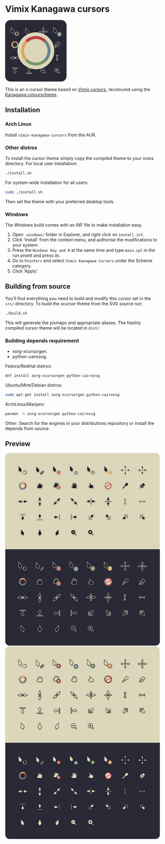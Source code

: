 # Vimix Kanagawa cursors

![Logo](assets/logo.png)

This is an x-cursor theme based on [Vimix cursors](https://github.com/vinceliuice/Vimix-cursors),
recoloured using the [Kanagawa colourscheme](https://github.com/rebelot/kanagawa.nvim).

## Installation

### Arch Linux

Install ```vimix-kanagawa-cursors``` from the AUR.

### Other distros

To install the cursor theme simply copy the compiled theme to your icons
directory. For local user installation:

```sh
./install.sh
```

For system-wide installation for all users:

```sh
sudo ./install.sh
```

Then set the theme with your preferred desktop tools.

### Windows

The Windows build comes with an INF file to make installation easy.

 1. Open `.windows/` folder in Explorer, and right click on `install.inf`.
 1. Click 'Install' from the context menu, and authorise the modifications to your system.
 1. Press the `Windows Key and R` at the same time and type `main.cpl` in the run promt and press `Ok`.
 1. Go to `Pointers` and select `Vimix Kanagawa Cursors` under the Scheme category.
 1. Click 'Apply'.

## Building from source

You'll find everything you need to build and modify this cursor set in
the `src/` directory. To build the xcursor theme from the SVG source
run:

```sh
./build.sh
```

This will generate the pixmaps and appropriate aliases.
The freshly compiled cursor theme will be located in `dist/`

### Building depends requirement

- xorg-xcursorgen.
- python-cairosvg.

Fedora/RedHat distros:

```sh
dnf install xorg-xcursorgen python-cairosvg
```

Ubuntu/Mint/Debian distros:

```sh
sudo apt-get install xorg-xcursorgen python-cairosvg
```

ArchLinux/Manjaro:

```sh
pacman -S xorg-xcursorgen python-cairosvg
```

Other:
Search for the engines in your distributions repository or install the depends from source.

## Preview

![Vimix Kanagawa cursors preview](assets/preview.png)
![Vimix Kanagawa Lotus cursors preview](assets/preview-lotus.png)
